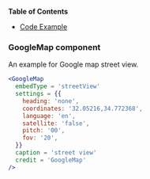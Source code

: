 <!-- START doctoc generated TOC please keep comment here to allow auto update -->
<!-- DON'T EDIT THIS SECTION, INSTEAD RE-RUN doctoc TO UPDATE -->
**Table of Contents**

- [Code Example](#GoogleMap-component)

<!-- END doctoc generated TOC please keep comment here to allow auto update -->

### GoogleMap component

An example for Google map street view.

```jsx static
<GoogleMap
  embedType = 'streetView'
  settings = {{
    heading: 'none',
    coordinates: '32.05216,34.772368',
    language: 'en',
    satellite: 'false',
    pitch: '00',
    fov: '20',
  }}
  caption = 'street view'
  credit = 'GoogleMap'
/>
```
